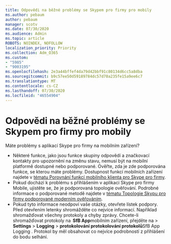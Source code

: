 ```yaml
---
title: Odpovědi na běžné problémy se Skypem pro firmy pro mobily
ms.author: pebaum
author: pebaum
manager: scotv
ms.date: 07/30/2020
ms.audience: Admin
ms.topic: article
ROBOTS: NOINDEX, NOFOLLOW
localization_priority: Priority
ms.collection: Adm_O365
ms.custom:
- "5985"
- "9003195"
ms.openlocfilehash: 2e3a44bffef4da79d42bbf91c80134d6cc5a8dba
ms.sourcegitcommit: b9c57ee50d59189784dc57d70a235fe15a9ee6c7
ms.translationtype: MT
ms.contentlocale: cs-CZ
ms.lasthandoff: 07/30/2020
ms.locfileid: "46554904"
---
```

# <a name="answers-to-common-issues-with-skype-for-business-for-mobile"></a>Odpovědi na běžné problémy se Skypem pro firmy pro mobily

Máte problémy s aplikací Skype pro firmy na mobilním zařízení?

- Některé funkce, jako jsou funkce skupiny odpovědí a značkovací kontakty pro upozornění na změnu stavu, nemusí být na mobilní platformě dostupné nebo podporované. Ověřte, zda je zde podporována funkce, se kterou máte problémy. Dostupnost funkcí mobilních zařízení najdete v [tématu Porovnání funkcí mobilního klienta pro Skype pro firmy](https://technet.microsoft.com/library/Dn951412.aspx).
- Pokud dochází k problému s přihlášením v aplikaci Skype pro firmy Mobile, ujistěte se, že je podporovaná topologie ověřování. Podrobné informace o podporované metodě najdete v [tématu Topologie Skypu pro firmy podporované moderním ověřováním](https://docs.microsoft.com/skypeforbusiness/plan-your-deployment/modern-authentication/topologies-supported).  
- Pokud tyto informace neodpoví vaše otázky, otevřete lístek podpory. Před otevřením letenky shromážděte co nejvíce informací. Například shromažďovat všechny protokoly a chyby zprávy. Chcete-li shromažďovat protokoly na  **SfB App**mobilním zařízení, přejděte na >   **Settings**  >   **Logging**  >   **protokolování protokolování protokolů**SfB App Logging . Protokol by měl obsahovat co nejvíce podrobností z přihlášení do bodu selhání.
